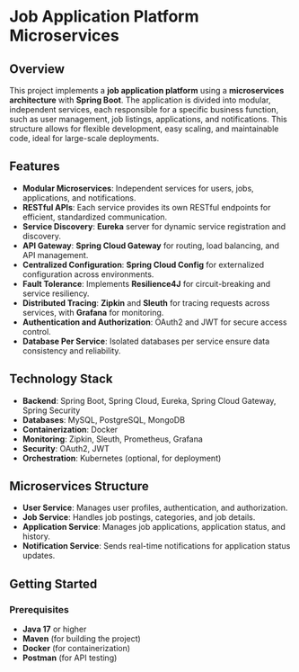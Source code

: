 # Job Application Platform Microservices

## Overview
This project implements a **job application platform** using a **microservices architecture** with **Spring Boot**. The application is divided into modular, independent services, each responsible for a specific business function, such as user management, job listings, applications, and notifications. This structure allows for flexible development, easy scaling, and maintainable code, ideal for large-scale deployments.

## Features
- **Modular Microservices**: Independent services for users, jobs, applications, and notifications.
- **RESTful APIs**: Each service provides its own RESTful endpoints for efficient, standardized communication.
- **Service Discovery**: **Eureka** server for dynamic service registration and discovery.
- **API Gateway**: **Spring Cloud Gateway** for routing, load balancing, and API management.
- **Centralized Configuration**: **Spring Cloud Config** for externalized configuration across environments.
- **Fault Tolerance**: Implements **Resilience4J** for circuit-breaking and service resiliency.
- **Distributed Tracing**: **Zipkin** and **Sleuth** for tracing requests across services, with **Grafana** for monitoring.
- **Authentication and Authorization**: OAuth2 and JWT for secure access control.
- **Database Per Service**: Isolated databases per service ensure data consistency and reliability.

## Technology Stack
- **Backend**: Spring Boot, Spring Cloud, Eureka, Spring Cloud Gateway, Spring Security
- **Databases**: MySQL, PostgreSQL, MongoDB
- **Containerization**: Docker
- **Monitoring**: Zipkin, Sleuth, Prometheus, Grafana
- **Security**: OAuth2, JWT
- **Orchestration**: Kubernetes (optional, for deployment)

## Microservices Structure
- **User Service**: Manages user profiles, authentication, and authorization.
- **Job Service**: Handles job postings, categories, and job details.
- **Application Service**: Manages job applications, application status, and history.
- **Notification Service**: Sends real-time notifications for application status updates.

## Getting Started

### Prerequisites
- **Java 17** or higher
- **Maven** (for building the project)
- **Docker** (for containerization)
- **Postman** (for API testing)



